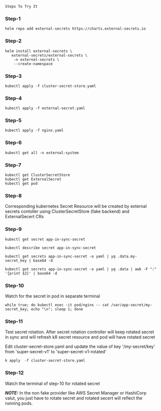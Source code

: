 ``` Steps To Try It ```

### Step-1

```
helm repo add external-secrets https://charts.external-secrets.io
```

### Step-2

```
helm install external-secrets \
   external-secrets/external-secrets \
    -n external-secrets \
    --create-namespace 
```

### Step-3

```
kubectl apply -f cluster-secret-store.yaml
```

### Step-4

```
kubectl apply -f external-secret.yaml
```

### Step-5

```
kubectl apply -f nginx.yaml
```


### Step-6 

```
kubectl get all -n external-system
```

### Step-7

```
kubectl get ClusterSecretStore
kubectl get ExternalSecret
kubectl get pod
```

### Step-8

Corresponding kubernetes Secret Resource will be created by external secrets contoller using ClusterSecretStore (fake backend) and ExternalSecert CRs

### Step-9

```
kubectl get secret app-in-sync-secret

kubectl describe secret app-in-sync-secret

kubectl get secrets app-in-sync-secret -o yaml | yq .data.my-secret_key | base64 -d

kubectl get secrets app-in-sync-secret -o yaml | yq .data | awk -F ":" '{print $2}' | base64 -d

```

### Step-10

Watch for the secret in pod in separate terminal

```
while true; do kubectl exec -it pod/nginx -- cat /var/app-secret/my-secret_key; echo "\n"; sleep 1; done
```

### Step-11

Test secret rotation. After secret rotation controller will keep rotated secret in sync and will refresh k8 secret resource and pod will have rotated secret

Edit cluster-secret-store.yaml and update the value of key '/my-secret/key' from 'super-secret-v1' to 'super-secret-v1-rotated'

```
k apply  -f cluster-secret-store.yaml
```

### Step-12

Watch the terminal of step-10 for rotated secret


**_NOTE:_** In the non fake provider like AWS Secret Manager or HashiCorp valut, you just have to rotate secret and rotated secert will reflect the running pods. 




